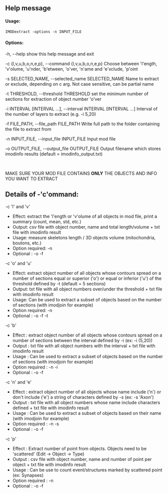 ## Help message
#### Usage: 
```
IMODextract -options -n INPUT_FILE 
```
#### Options:

  -h, --help            show this help message and exit
  
  -c {l,v,u,b,o,n,e,p}, --command {l,v,u,b,o,n,e,p}
                        Choose between 'l'ength, 'v'olume, 'u'nder, 'b'etween,
                        'o'ver, 'n'ame and 'e'xclude, 'p'oint
                        
  -s SELECTED_NAME, --selected_name SELECTED_NAME
                        Name to extract or exclude, depending on c arg. Not
                        case sensitive, can be partial name
                        
  -t THRESHOLD, --threshold THRESHOLD
                        set the minimum number of sections for extraction of
                        object number 'o'ver
                        
  -i INTERVAL [INTERVAL ...], --interval INTERVAL [INTERVAL ...]
                        Interval of the number of layers to extract (e.g. -i 5,20)
                        
  -f FILE_PATH, --file_path FILE_PATH
                        Write full path to the folder containing the file to
                        extract from
                        
  -n INPUT_FILE, --input_file INPUT_FILE
                        Input mod file
                        
  -o OUTPUT_FILE, --output_file OUTPUT_FILE
                        Output filename which stores imodinfo results (default = imodinfo_output.txt)

&nbsp;

MAKE SURE YOUR MOD FILE CONTAINS **ONLY** THE OBJECTS AND INFO YOU WANT TO EXTRACT


## Details of -'c'ommand:

-c 'l' and 'v'
  * Effect:  extract the 'l'ength or 'v'olume of all objects in mod file, print a summary (count, mean, std, etc.)
  * Output:  csv file with object number, name and total length/volume + txt file with imodinfo result
  * Usage:   measure skeletons length / 3D objects volume (mitochondria, boutons, etc.)
  * Option required: -n
  * Optional : -o -f

-c 'o' and 'u'
  * Effect: extract object number of all objects whose contours spread on a number of sections equal or superior ('o') or equal or inferior ('u')
of the threshold defined by -t (default = 5 sections)
  * Output: txt file with all object numbers over/under the threshold + txt file with imodinfo result
  * Usage: Can be used to extract a subset of objects based on the number of sections (with imodjoin for example) 
  * Option required: -n
  * Optional : -o -f -t

-c 'b'
  * Effect : extract object number of all objects whose contours spread on a number of sections between the interval defined by -i (ex: -i (5,20))
  * Output : txt file with all object numbers with the interval + txt file with imodinfo result
  * Usage : Can be used to extract a subset of objects based on the number of sections (with imodjoin for example)
  * Option required : -n -i
  * Optional : -o -f

-c 'n' and 'e'
  * Effect : extract object number of all objects whose name include ('n') or don't include ('e') a string of characters defined by -s (ex: -s 'Axon')
  * Output : txt file with all object numbers whose name include characters defined + txt file with imodinfo result
  * Usage : Can be used to extract a subset of objects based on their name (with imodjoin for example)
  * Option required : -n -s
  * Optional : -o -f

-c 'p'
  * Effect : Extract number of point from objects. Objects need to be 'scattered' (Edit -> Object -> Type)
  * Output : csv file with object number, name and number of point per object + txt file with imodinfo result
  * Usage : Can be use to count event/structures marked by scattered point (ex: Synapses)
  * Option required : -n
  * Optional : -o -f
